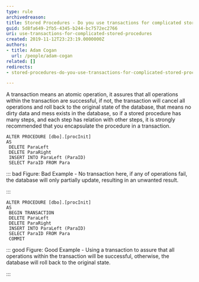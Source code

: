 ```yaml
---
type: rule
archivedreason: 
title: Stored Procedures - Do you use transactions for complicated stored procedures?
guid: 5d8fa649-2fb5-4345-b244-bc7572ec2766
uri: use-transactions-for-complicated-stored-procedures
created: 2019-11-12T23:23:19.0000000Z
authors:
- title: Adam Cogan
  url: /people/adam-cogan
related: []
redirects:
- stored-procedures-do-you-use-transactions-for-complicated-stored-procedures

---
```


A transaction means an atomic operation, it assures that all operations within the transaction are successful, if not, the transaction will cancel all operations and roll back to the original state of the database, that means no dirty data and mess exists in the database, so if a stored procedure has many steps, and each step has relation with other steps, it is strongly recommended that you encapsulate the procedure in a transaction.

<!--endintro-->



```
ALTER PROCEDURE [dbo].[procInit]
AS
 DELETE ParaLeft
 DELETE ParaRight
 INSERT INTO ParaLeft (ParaID)
 SELECT ParaID FROM Para
```




::: bad
Figure: Bad Example - No transaction here, if any of operations fail, the database will only partially update, resulting in an unwanted result.

:::



```
ALTER PROCEDURE [dbo].[procInit]
AS
 BEGIN TRANSACTION
 DELETE ParaLeft
 DELETE ParaRight
 INSERT INTO ParaLeft (ParaID)
 SELECT ParaID FROM Para
 COMMIT
```




::: good
Figure: Good Example - Using a transaction to assure that all operations within the transaction will be successful, otherwise, the database will roll back to the original state.

:::
